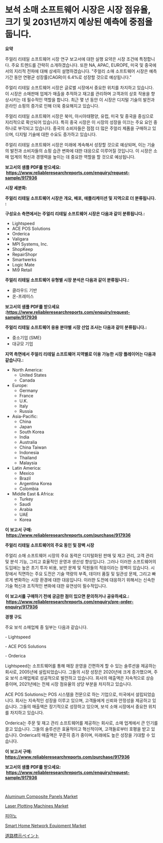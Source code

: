<p><h1>보석 소매 소프트웨어 시장은 시장 점유율, 크기 및 2031년까지 예상된 예측에 중점을 둡니다.</h1></p><p><strong>요약</strong></p>
<p><p>주얼리 리테일 소프트웨어 시장 연구 보고서에 대한 실행 요약은 시장 조건에 특정합니다. 주요 트렌드를 간략히 소개하겠습니다. 또한 NA, APAC, EUROPE, 미국 및 중국에서의 지리적 전파에 대해 상세히 설명하겠습니다. "주얼리 소매 소프트웨어 시장은 예측 기간 동안 연평균 성장률(CAGR)이 6.4%로 성장할 것으로 예상됩니다."</p><p>주얼리 리테일 소프트웨어 시장은 글로벌 시장에서 중요한 위치를 차지하고 있습니다. 이 시장은 소매판매 업체가 매출을 추적하고 재고를 관리하며 고객과의 상호 작용을 향상시키는 데 필수적인 역할을 합니다. 최근 몇 년 동안 이 시장은 디지털 기술의 발전과 온라인 쇼핑의 증가로 인해 더욱 중요해지고 있습니다.</p><p>주얼리 리테일 소프트웨어 시장은 북미, 아시아태평양, 유럽, 미국 및 중국을 중심으로 지리적으로 확산되어 있습니다. 특히 중국 시장은 이 시장의 성장을 이끄는 주요 요인 중 하나로 부각되고 있습니다. 중국의 소비자들은 점점 더 많은 주얼리 제품을 구매하고 있으며, 디지털 기술에 대한 수요도 증가하고 있습니다.</p><p>주얼리 리테일 소프트웨어 시장은 미래에 계속해서 성장할 것으로 예상되며, 이는 기술의 발전과 소비자들의 쇼핑 습관 변화에 대한 대응으로 이루어질 것입니다. 이 시장은 소매 업계의 혁신과 경쟁력을 높이는 데 중요한 역할을 할 것으로 예상됩니다.</p></p>
<p><strong>보고서의 샘플 PDF를 받으세요: &nbsp;<a href="https://www.reliableresearchreports.com/enquiry/request-sample/917936">https://www.reliableresearchreports.com/enquiry/request-sample/917936</a></strong></p>
<p><strong>시장 세분화:</strong></p>
<p><strong> 주얼리 리테일 소프트웨어 시장은 개요, 배포, 애플리케이션 및 지역으로 더 분류됩니다. :</strong></p>
<p><strong>구성요소 측면에서는 주얼리 리테일 소프트웨어 시장은 다음과 같이 분류됩니다.:</strong></p>
<p><ul><li>Lightspeed</li><li>ACE POS Solutions</li><li>Orderica</li><li>Valigara</li><li>MPI Systems, Inc.</li><li>ShopKeep</li><li>RepairShopr</li><li>Smartwerks</li><li>Logic Mate</li><li>Mi9 Retail</li></ul></p>
<p><strong> 주얼리 리테일 소프트웨어 유형별 시장 분석은 다음과 같이 분류됩니다.:</strong></p>
<p><ul><li>클라우드 기반</li><li>온-프레미스</li></ul></p>
<p><strong>보고서의 샘플 PDF를 받으세요 :<a href="https://www.reliableresearchreports.com/enquiry/request-sample/917936">https://www.reliableresearchreports.com/enquiry/request-sample/917936</a></strong></p>
<p><strong> 주얼리 리테일 소프트웨어 응용 분야별 시장 산업 조사는 다음과 같이 분류됩니다.:</strong></p>
<p><ul><li>중소기업 (SME)</li><li>대규모 기업</li></ul></p>
<p><strong>지역 측면에서 주얼리 리테일 소프트웨어 지역별로 이용 가능한 시장 플레이어는 다음과 같습니다.:</strong></p>
<p><ul>
    <li>
        North America:
        <ul>
            <li>United States</li>
            <li>Canada</li>
        </ul>
    </li>
    <li>
        Europe:
        <ul>
            <li>Germany</li>
            <li>France</li>
            <li>U.K.</li>
            <li>Italy</li>
            <li>Russia</li>
        </ul>
    </li>
    <li>
        Asia-Pacific:
        <ul>
            <li>China</li>
            <li>Japan</li>
            <li>South Korea</li>
            <li>India</li>
            <li>Australia</li>
            <li>China Taiwan</li>
            <li>Indonesia</li>
            <li>Thailand</li>
            <li>Malaysia</li>
        </ul>
    </li>
    <li>
        Latin America:
        <ul>
            <li>Mexico</li>
            <li>Brazil</li>
            <li>Argentina Korea</li>
            <li>Colombia</li>
        </ul>
    </li>
    <li>
        Middle East & Africa:
        <ul>
            <li>Turkey</li>
            <li>Saudi</li>
            <li>Arabia</li>
            <li>UAE</li>
            <li>Korea</li>
        </ul>
    </li>
    </ul></p>
<p><strong>이 보고서 구매: &nbsp;<a href="https://www.reliableresearchreports.com/purchase/917936">https://www.reliableresearchreports.com/purchase/917936</a></strong></p>
<p><strong>주얼리 리테일 소프트웨어의 주요 동인 및 장벽 시장</strong></p>
<p><p>주얼리 소매 소프트웨어 시장의 주요 동력은 디지털화된 판매 및 재고 관리, 고객 관리 및 분석 기능, 그리고 효율적인 운영과 생산성 향상입니다. 그러나 이러한 소프트웨어의 도입에는 높은 초기 투자 비용, 보안 문제 및 직원들의 적응이라는 장벽이 있습니다. 시장에서 직면하는 주요 도전은 기술 역량의 부족, 데이터 품질 및 일관성 문제, 그리고 빠르게 변화하는 시장 환경에 대한 대응입니다. 이러한 도전에 대응하기 위해서는 신속한 기술 혁신과 조직적인 변화에 대한 유연성이 필수적입니다.</p></p>
<p><strong>이 보고서를 구매하기 전에 궁금한 점이 있으면 문의하거나 공유하세요.: &nbsp;<a href="https://www.reliableresearchreports.com/enquiry/pre-order-enquiry/917936">https://www.reliableresearchreports.com/enquiry/pre-order-enquiry/917936</a></strong></p>
<p><strong>경쟁 구도</strong></p>
<p><p>주요 보석 소매업체 중 일부는 다음과 같습니다.</p><p>- Lightspeed</p><p>- ACE POS Solutions</p><p>- Orderica</p><p>Lightspeed는 소프트웨어를 통해 매장 운영을 간편하게 할 수 있는 솔루션을 제공하는 회사로, 2005년에 설립되었습니다. 그들의 시장 성장은 2020년에 크게 증가했으며, 주요 보석 소매업체로 성공적으로 발전하고 있습니다. 회사의 매출액은 지속적으로 상승 중이며, 2021년에는 전체 시장 점유율의 상당 부분을 차지하고 있습니다.</p><p>ACE POS Solutions는 POS 시스템을 전문으로 하는 기업으로, 미국에서 설립되었습니다. 회사는 지속적인 성장을 이루고 있으며, 고객들에게 신뢰와 안정성을 제공하고 있습니다. 그들의 매출액은 장기적으로 성장하고 있으며, 보석 소매 시장에서 중요한 위치를 차지하고 있습니다.</p><p>Orderica는 주문 및 재고 관리 소프트웨어를 제공하는 회사로, 소매 업계에서 큰 인기를 끌고 있습니다. 그들의 솔루션은 효율적이고 혁신적이며, 고객들로부터 호평을 받고 있습니다. Orderica의 매출액은 꾸준히 증가 중이며, 미래에도 높은 성장을 기대할 수 있습니다.</p></p>
<p><strong>이 보고서 구매: &nbsp; <a href="https://www.reliableresearchreports.com/purchase/917936">https://www.reliableresearchreports.com/purchase/917936</a></strong></p>
<p><strong>보고서의 샘플 PDF를 받으세요: &nbsp;<a href="https://www.reliableresearchreports.com/enquiry/request-sample/917936">https://www.reliableresearchreports.com/enquiry/request-sample/917936</a></strong><strong></strong></p>
<p>&nbsp;</p>
<p><p><a href="https://view.publitas.com/reportprime-1/aluminum-composite-panels-market-size-growing-and-forecasted-for-period-from-2024-2031-and-provides-complete-market-analysis-of-this-market/">Aluminum Composite Panels Market</a></p><p><a href="https://simplistic-meeting-7ee.notion.site/Laser-Plotting-Machines-Market-Size-Growth-Outlook-from-2024-to-2031-projecting-at-Market-s-Trends-94c8710f860a4d6c8b384724f1ba3a71">Laser Plotting Machines Market</a></p><p><a href="https://medium.com/@kadeherman5e31oo7xi2th9fx/%ED%94%BC%EC%95%84%EB%85%B8-%EC%8B%9C%EC%9E%A5-%EC%A1%B0%EC%82%AC-%EB%B3%B4%EA%B3%A0%EC%84%9C-%EA%B7%B8-%EC%97%AD%EC%82%AC-%EB%B0%8F-2024%EB%85%84%EB%B6%80%ED%84%B0-2031%EB%85%84%EA%B9%8C%EC%A7%80%EC%9D%98-%EC%98%88%EC%B8%A1-5d184a20af78">피아노</a></p><p><a href="https://github.com/Glendatilghmankmgz0rbhwpy/Market-Research-Report-List-1/blob/main/smart-home-network-equipment-market.md">Smart Home Network Equipment Market</a></p><p><a href="https://medium.com/@jlrg110/%E9%81%93%E8%B7%AF%E6%A8%99%E7%A4%BA%E5%A1%97%E6%96%99%E5%B8%82%E5%A0%B4%E3%81%AE%E8%AA%BF%E6%9F%BB%E5%A0%B1%E5%91%8A%E6%9B%B8-%E3%81%9D%E3%81%AE%E6%AD%B4%E5%8F%B2%E3%81%A82024%E5%B9%B4%E3%81%8B%E3%82%892031%E5%B9%B4%E3%81%AE%E4%BA%88%E6%B8%AC-de10511a1cf1">道路標示ペイント</a></p></p>